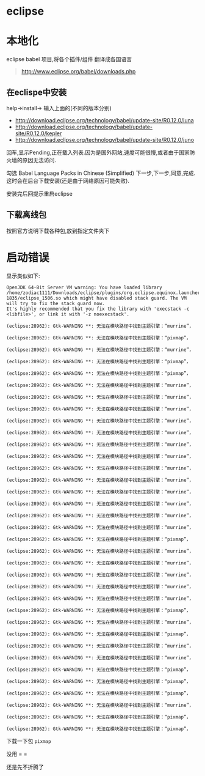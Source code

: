 # eclipse 

# 本地化 

eclipse babel 项目,将各个插件/组件 翻译成各国语言

> http://www.eclipse.org/babel/downloads.php

## 在eclispe中安装

help->install-> 输入上面的(不同的版本分别)
* http://download.eclipse.org/technology/babel/update-site/R0.12.0/luna
* http://download.eclipse.org/technology/babel/update-site/R0.12.0/kepler
* http://download.eclipse.org/technology/babel/update-site/R0.12.0/juno

回车,显示Pending,正在载入列表.因为是国外网站,速度可能很慢,或者由于国家防火墙的原因无法访问.

勾选 Babel Language Packs in Chinese (Simplified) 下一步,下一步,同意,完成.这时会在后台下载安装(还是由于网络原因可能失败).

安装完后回提示重启eclipse

## 下载离线包

按照官方说明下载各种包,放到指定文件夹下

# 启动错误

显示类似如下:

	OpenJDK 64-Bit Server VM warning: You have loaded library /home/zodiac1111/Downloads/eclipse/plugins/org.eclipse.equinox.launcher.gtk.linux.x86_1.1.200.v20130807-1835/eclipse_1506.so which might have disabled stack guard. The VM will try to fix the stack guard now.
	It's highly recommended that you fix the library with 'execstack -c <libfile>', or link it with '-z noexecstack'.

	(eclipse:28962): Gtk-WARNING **: 无法在模块路径中找到主题引擎：“murrine”，

	(eclipse:28962): Gtk-WARNING **: 无法在模块路径中找到主题引擎：“pixmap”，

	(eclipse:28962): Gtk-WARNING **: 无法在模块路径中找到主题引擎：“murrine”，

	(eclipse:28962): Gtk-WARNING **: 无法在模块路径中找到主题引擎：“pixmap”，

	(eclipse:28962): Gtk-WARNING **: 无法在模块路径中找到主题引擎：“pixmap”，

	(eclipse:28962): Gtk-WARNING **: 无法在模块路径中找到主题引擎：“murrine”，

	(eclipse:28962): Gtk-WARNING **: 无法在模块路径中找到主题引擎：“murrine”，

	(eclipse:28962): Gtk-WARNING **: 无法在模块路径中找到主题引擎：“murrine”，

	(eclipse:28962): Gtk-WARNING **: 无法在模块路径中找到主题引擎：“murrine”，

	(eclipse:28962): Gtk-WARNING **: 无法在模块路径中找到主题引擎：“murrine”，

	(eclipse:28962): Gtk-WARNING **: 无法在模块路径中找到主题引擎：“murrine”，

	(eclipse:28962): Gtk-WARNING **: 无法在模块路径中找到主题引擎：“murrine”，

	(eclipse:28962): Gtk-WARNING **: 无法在模块路径中找到主题引擎：“murrine”，

	(eclipse:28962): Gtk-WARNING **: 无法在模块路径中找到主题引擎：“murrine”，

	(eclipse:28962): Gtk-WARNING **: 无法在模块路径中找到主题引擎：“murrine”，

	(eclipse:28962): Gtk-WARNING **: 无法在模块路径中找到主题引擎：“murrine”，

	(eclipse:28962): Gtk-WARNING **: 无法在模块路径中找到主题引擎：“murrine”，

	(eclipse:28962): Gtk-WARNING **: 无法在模块路径中找到主题引擎：“murrine”，

	(eclipse:28962): Gtk-WARNING **: 无法在模块路径中找到主题引擎：“pixmap”，

	(eclipse:28962): Gtk-WARNING **: 无法在模块路径中找到主题引擎：“murrine”，

	(eclipse:28962): Gtk-WARNING **: 无法在模块路径中找到主题引擎：“murrine”，

	(eclipse:28962): Gtk-WARNING **: 无法在模块路径中找到主题引擎：“murrine”，

	(eclipse:28962): Gtk-WARNING **: 无法在模块路径中找到主题引擎：“murrine”，

	(eclipse:28962): Gtk-WARNING **: 无法在模块路径中找到主题引擎：“murrine”，

	(eclipse:28962): Gtk-WARNING **: 无法在模块路径中找到主题引擎：“pixmap”，

	(eclipse:28962): Gtk-WARNING **: 无法在模块路径中找到主题引擎：“murrine”，

	(eclipse:28962): Gtk-WARNING **: 无法在模块路径中找到主题引擎：“pixmap”，

	(eclipse:28962): Gtk-WARNING **: 无法在模块路径中找到主题引擎：“murrine”，

	(eclipse:28962): Gtk-WARNING **: 无法在模块路径中找到主题引擎：“murrine”，

	(eclipse:28962): Gtk-WARNING **: 无法在模块路径中找到主题引擎：“pixmap”，

	(eclipse:28962): Gtk-WARNING **: 无法在模块路径中找到主题引擎：“pixmap”，

	(eclipse:28962): Gtk-WARNING **: 无法在模块路径中找到主题引擎：“pixmap”，

	(eclipse:28962): Gtk-WARNING **: 无法在模块路径中找到主题引擎：“murrine”，

	(eclipse:28962): Gtk-WARNING **: 无法在模块路径中找到主题引擎：“pixmap”，

	(eclipse:28962): Gtk-WARNING **: 无法在模块路径中找到主题引擎：“pixmap”，

下载一下包 `pixmap` 

没用 = =

还是先不折腾了

